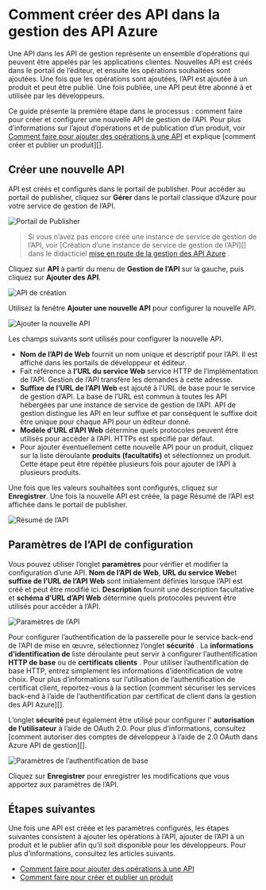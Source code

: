 <properties 
    pageTitle="Comment créer des API dans la gestion des API Azure" 
    description="Découvrez comment créer et configurer des API dans Azure API de gestion." 
    services="api-management" 
    documentationCenter="" 
    authors="steved0x" 
    manager="erikre" 
    editor=""/>

<tags 
    ms.service="api-management" 
    ms.workload="mobile" 
    ms.tgt_pltfrm="na" 
    ms.devlang="na" 
    ms.topic="article" 
    ms.date="10/25/2016" 
    ms.author="sdanie"/>

# <a name="how-to-create-apis-in-azure-api-management"></a>Comment créer des API dans la gestion des API Azure

Une API dans les API de gestion représente un ensemble d’opérations qui peuvent être appelés par les applications clientes. Nouvelles API est créés dans le portail de l’éditeur, et ensuite les opérations souhaitées sont ajoutées. Une fois que les opérations sont ajoutées, l’API est ajoutée à un produit et peut être publié. Une fois publiée, une API peut être abonné à et utilisée par les développeurs.

Ce guide présente la première étape dans le processus : comment faire pour créer et configurer une nouvelle API de gestion de l’API. Pour plus d’informations sur l’ajout d’opérations et de publication d’un produit, voir [Comment faire pour ajouter des opérations à une API][] et explique [comment créer et publier un produit][].

## <a name="create-new-api"> </a>Créer une nouvelle API

API est créés et configurés dans le portail de publisher. Pour accéder au portail de publisher, cliquez sur **Gérer** dans le portail classique d’Azure pour votre service de gestion de l’API.

![Portail de Publisher][api-management-management-console]

>Si vous n’avez pas encore créé une instance de service de gestion de l’API, voir [Création d’une instance de service de gestion de l’API][] dans le didacticiel [mise en route de la gestion des API Azure][] .

Cliquez sur **API** à partir du menu de **Gestion de l’API** sur la gauche, puis cliquez sur **Ajouter des API**.

![API de création][api-management-create-api]

Utilisez la fenêtre **Ajouter une nouvelle API** pour configurer la nouvelle API.

![Ajouter la nouvelle API][api-management-add-new-api]

Les champs suivants sont utilisés pour configurer la nouvelle API.

-   **Nom de l’API de Web** fournit un nom unique et descriptif pour l’API. Il est affiché dans les portails de développeur et éditeur.
-   Fait référence à **l’URL du service Web** service HTTP de l’implémentation de l’API. Gestion de l’API transfère les demandes à cette adresse.
-   **Suffixe de l’URL de l’API Web** est ajouté à l’URL de base pour le service de gestion d’API. La base de l’URL est commun à toutes les API hébergées par une instance de service de gestion de l’API. API de gestion distingue les API en leur suffixe et par conséquent le suffixe doit être unique pour chaque API pour un éditeur donné.
-   **Modèle d’URL d’API Web** détermine quels protocoles peuvent être utilisés pour accéder à l’API. HTTPs est spécifié par défaut.
-   Pour ajouter éventuellement cette nouvelle API pour un produit, cliquez sur la liste déroulante **produits (facultatifs)** et sélectionnez un produit. Cette étape peut être répétée plusieurs fois pour ajouter de l’API à plusieurs produits.

Une fois que les valeurs souhaitées sont configurés, cliquez sur **Enregistrer**. Une fois la nouvelle API est créée, la page Résumé de l’API est affichée dans le portail de publisher.

![Résumé de l’API][api-management-api-summary]

## <a name="configure-api-settings"> </a>Paramètres de l’API de configuration

Vous pouvez utiliser l’onglet **paramètres** pour vérifier et modifier la configuration d’une API. **Nom de l’API de Web**, **URL du service Web**et **suffixe de l’URL de l’API Web** sont initialement définies lorsque l’API est créé et peut être modifié ici. **Description** fournit une description facultative et **schéma d’URL d’API Web** détermine quels protocoles peuvent être utilisés pour accéder à l’API.

![Paramètres de l’API][api-management-api-settings]

Pour configurer l’authentification de la passerelle pour le service back-end de l’API de mise en œuvre, sélectionnez l’onglet **sécurité** . La **informations d’identification de** liste déroulante peut servir à configurer l’authentification **HTTP de base** ou de **certificats clients** . Pour utiliser l’authentification de base HTTP, entrez simplement les informations d’identification de votre choix. Pour plus d’informations sur l’utilisation de l’authentification de certificat client, reportez-vous à la section [comment sécuriser les services back-end à l’aide de l’authentification par certificat de client dans la gestion des API Azure][].

L’onglet **sécurité** peut également être utilisé pour configurer l' **autorisation de l’utilisateur** à l’aide de OAuth 2.0. Pour plus d’informations, consultez [comment autoriser des comptes de développeur à l’aide de 2.0 OAuth dans Azure API de gestion][].

![Paramètres de l’authentification de base][api-management-api-settings-credentials]

Cliquez sur **Enregistrer** pour enregistrer les modifications que vous apportez aux paramètres de l’API.

## <a name="next-steps"> </a>Étapes suivantes

Une fois une API est créée et les paramètres configurés, les étapes suivantes consistent à ajouter les opérations à l’API, ajouter de l’API à un produit et le publier afin qu’il soit disponible pour les développeurs. Pour plus d’informations, consultez les articles suivants.

-   [Comment faire pour ajouter des opérations à une API][]
-   [Comment faire pour créer et publier un produit][]





[api-management-create-api]: ./media/api-management-howto-create-apis/api-management-create-api.png
[api-management-management-console]: ./media/api-management-howto-create-apis/api-management-management-console.png
[api-management-add-new-api]: ./media/api-management-howto-create-apis/api-management-add-new-api.png
[api-management-api-settings]: ./media/api-management-howto-create-apis/api-management-api-settings.png
[api-management-api-settings-credentials]: ./media/api-management-howto-create-apis/api-management-api-settings-credentials.png
[api-management-api-summary]: ./media/api-management-howto-create-apis/api-management-api-summary.png
[api-management-echo-operations]: ./media/api-management-howto-create-apis/api-management-echo-operations.png

[What is an API?]: #what-is-api
[Create a new API]: #create-new-api
[Configure API settings]: #configure-api-settings
[Configure API operations]: #configure-api-operations
[Next steps]: #next-steps

[Comment faire pour ajouter des opérations à une API]: api-management-howto-add-operations.md
[Comment faire pour créer et publier un produit]: api-management-howto-add-products.md

[Mise en route de la gestion des API Azure]: api-management-get-started.md
[Créez une instance de service de gestion de l’API]: api-management-get-started.md#create-service-instance
[Comment sécuriser les services back-end à l’aide du client d’authentification de certificat dans la gestion des API Azure]: api-management-howto-mutual-certificates.md
[Comment autoriser des comptes de développeur à l’aide de OAuth 2.0 dans Azure API de gestion]: api-management-howto-oauth2.md